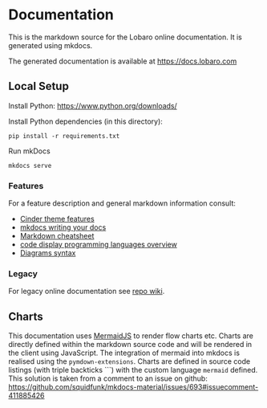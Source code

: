 # Documentation
This is the markdown source for the Lobaro online documentation. It is generated using mkdocs.

The generated documentation is available at https://docs.lobaro.com

## Local Setup

Install Python: https://www.python.org/downloads/

Install Python dependencies (in this directory):

    pip install -r requirements.txt


Run mkDocs

    mkdocs serve

### Features
For a feature description and general markdown information consult:

- [Cinder theme features](https://sourcefoundry.org/cinder/specimen/) 
- [mkdocs writing your docs](https://www.mkdocs.org/user-guide/writing-your-docs/) 
- [Markdown cheatsheet](https://github.com/adam-p/markdown-here/wiki/Markdown-Here-Cheatsheet)
- [code display programming languages overview](https://highlightjs.org/static/demo/)
- [Diagrams syntax](https://mermaidjs.github.io/sequenceDiagram.html)



### Legacy
For legacy online documentation see [repo wiki](https://github.com/Lobaro/docs/wiki).

## Charts
This documentation uses [MermaidJS][mermaid] to render flow charts etc. Charts are directly 
defined within the markdown source code and will be rendered in the client using 
JavaScript. The integration of mermaid into mkdocs is realised using the 
`pymdown-extensions`. Charts are defined in source code listings (with triple backticks ```) 
with the custom language `mermaid` defined. This solution is taken from a comment to an 
issue on github:  
https://github.com/squidfunk/mkdocs-material/issues/693#issuecomment-411885426

[mermaid]: https://mermaidjs.github.io/